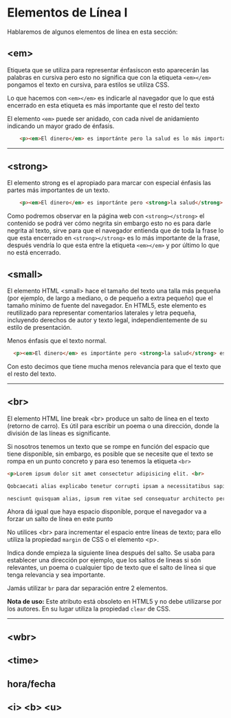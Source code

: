 # Elementos de Línea I

Hablaremos de algunos elementos de línea en esta sección:

## \<em>
Etiqueta que se utiliza para representar énfasiscon esto aparecerán las palabras en cursiva pero esto no significa que con la etiqueta `<em></em>` pongamos el texto en cursiva, para estilos se utiliza CSS.

Lo que hacemos con `<em></em>` es indicarle al navegador que lo que está encerrado en esta etiqueta es más importante que el resto del texto

El elemento ``<em>`` puede ser anidado, con cada nivel de anidamiento indicando un mayor grado de énfasis.

~~~html
    <p><em>El dinero</em> es importánte pero la salud es lo más importante</p>
~~~

---
## \<strong>

El elemento strong es el apropiado para marcar con especial énfasis las partes más importantes de un texto.

~~~html
    <p><em>El dinero</em> es importánte pero <strong>la salud</strong> es lo más importante</p>
~~~

Como podremos observar en la página web con `<strong></strong>` el contenido se podrá ver cómo negrita sin embargo esto no es para darle negrita al texto, sirve para que el navegador entienda que de toda la frase lo que esta encerrado en `<strong></strong>` es lo más importante de la frase, después vendría lo que esta entre la etiqueta `<em></em>` y por último lo que no está encerrado.

## \<small>
El elemento HTML \<small> hace el tamaño del texto una talla más pequeña (por ejemplo, de largo a mediano, o de pequeño a extra pequeño) que el tamaño mínimo de fuente del navegador. En HTML5, este elemento es reutilizado para representar comentarios laterales y letra pequeña, incluyendo derechos de autor y texto legal, independientemente de su estilo de presentación.

Menos énfasis que el texto normal.

~~~html
  <p><em>El dinero</em> es importánte pero <strong>la salud</strong> es lo más importante. <small>Saludos!</small></p>
~~~

Con esto decimos que tiene mucha menos relevancia para que el texto que el resto del texto.

---
## \<br>

El elemento HTML line break \<br> produce un salto de línea en el texto (retorno de carro). Es útil para escribir un poema o una dirección, donde la división de las líneas es significante.

Si nosotros tenemos un texto que se rompe en función del espacio que tiene disponible, sin embargo, es posible que se necesite que el texto se rompa en un punto concreto y para eso tenemos la etiqueta `<br>`

~~~html
<p>Lorem ipsum dolor sit amet consectetur adipisicing elit. <br> 

Qobcaecati alias explicabo tenetur corrupti ipsam a necessitatibus sapiente incidunt? Quos voluptates porro maiores, <br>

nesciunt quisquam alias, ipsum rem vitae sed consequatur architecto perferendis amet aliquid ea sequi cupiditate obcaecati corporis quod? Ducimus sapiente ipsa error?.</p>

~~~

Ahora dá igual que haya espacio disponible, porque el navegador va a forzar un salto de línea en este punto

No utilices \<br> para incrementar el espacio entre líneas de texto; para ello utiliza la propiedad ``margin`` de CSS o el elemento \<p>.

Indica donde empieza la siguiente línea después del salto. Se usaba para establecer una dirección por ejemplo, que los saltos de lineas si són relevantes, un poema o cualquier tipo de texto que el salto de línea si que tenga relevancia y sea importante.

Jamás utilizar `br` para dar separación entre 2 elementos.

**Nota de uso:** Este atributo está obsoleto en HTML5 y no debe utilizarse por los autores. En su lugar utiliza la propiedad `clear` de CSS.

---
## \<wbr>


## \<time>


## hora/fecha


## \<i> \<b> \<u>